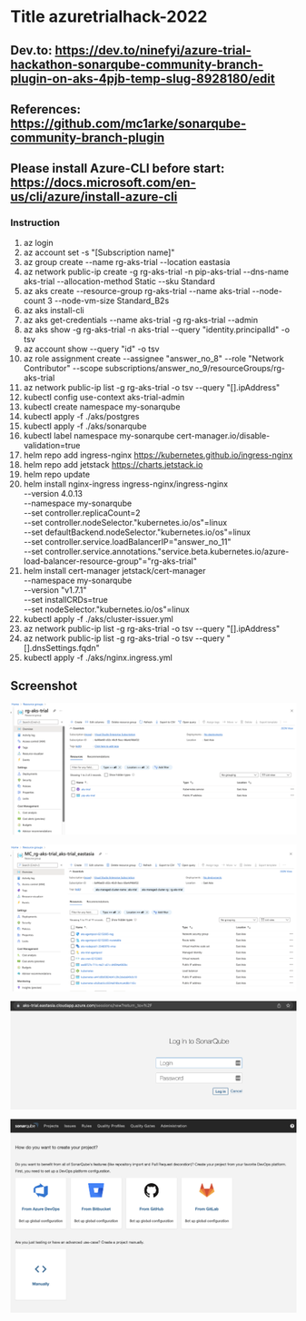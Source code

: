 # Title azuretrialhack-2022

## Dev.to: <https://dev.to/ninefyi/azure-trial-hackathon-sonarqube-community-branch-plugin-on-aks-4pjb-temp-slug-8928180/edit>
## References: <https://github.com/mc1arke/sonarqube-community-branch-plugin>
## Please install Azure-CLI before start: <https://docs.microsoft.com/en-us/cli/azure/install-azure-cli>

### Instruction

1. az login
2. az account set -s "[Subscription name]"
3. az group create --name rg-aks-trial --location eastasia
4. az network public-ip create -g rg-aks-trial -n pip-aks-trial --dns-name aks-trial --allocation-method Static --sku Standard
5. az aks create --resource-group rg-aks-trial --name aks-trial --node-count 3 --node-vm-size Standard_B2s
6. az aks install-cli
7. az aks get-credentials --name aks-trial -g rg-aks-trial --admin
8. az aks show -g rg-aks-trial -n aks-trial --query "identity.principalId" -o tsv
9. az account show --query "id" -o tsv
10. az role assignment create --assignee "answer_no_8" --role "Network Contributor" --scope subscriptions/answer_no_9/resourceGroups/rg-aks-trial
11. az network public-ip list -g rg-aks-trial -o tsv --query "[].ipAddress"
12. kubectl config use-context aks-trial-admin
13. kubectl create namespace my-sonarqube
14. kubectl apply -f ./aks/postgres
15. kubectl apply -f ./aks/sonarqube
16. kubectl label namespace my-sonarqube cert-manager.io/disable-validation=true
17. helm repo add ingress-nginx https://kubernetes.github.io/ingress-nginx
18. helm repo add jetstack https://charts.jetstack.io
19. helm repo update
20. helm install nginx-ingress ingress-nginx/ingress-nginx \
    --version 4.0.13 \
    --namespace my-sonarqube \
    --set controller.replicaCount=2 \
    --set controller.nodeSelector."kubernetes\.io/os"=linux \
    --set defaultBackend.nodeSelector."kubernetes\.io/os"=linux \
    --set controller.service.loadBalancerIP="answer_no_11" \
    --set controller.service.annotations."service\.beta\.kubernetes\.io/azure-load-balancer-resource-group"="rg-aks-trial"
21. helm install cert-manager jetstack/cert-manager \
    --namespace my-sonarqube\
    --version "v1.7.1" \
    --set installCRDs=true \
    --set nodeSelector."kubernetes\.io/os"=linux
22. kubectl apply -f ./aks/cluster-issuer.yml
23. az network public-ip list -g rg-aks-trial -o tsv --query "[].ipAddress"
24. az network public-ip list -g rg-aks-trial -o tsv --query "[].dnsSettings.fqdn"
25. kubectl apply -f ./aks/nginx.ingress.yml

## Screenshot

![alt text](./screenshots/1.png)

![alt text](./screenshots/2.png)

![alt text](./screenshots/3.png)

![alt text](./screenshots/4.png)
